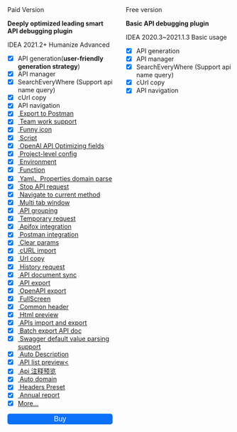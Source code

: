 <!-- markdownlint-disable MD033 MD041 -->

<div class="compare-wrapper" style="display:flex">

<div class="hint-container info" style="margin-right:15px;width:50%">

<div class="compare-title">
  <ColorIcon icon="restfulFastRequest" />Paid Version
</div>

**Deeply optimized leading smart API debugging plugin**

<Badge vertical="baseline" color="#FC801D">IDEA 2021.2+</Badge>
<Badge vertical="baseline" color="#21D789">Humanize</Badge>
<Badge vertical="baseline" color="#FF318C">Advanced</Badge>

- [x] API generation(**user-friendly generation strategy**)
- [x] API manager
- [x] SearchEveryWhere (Support api name query)
- [x] cUrl copy
- [x] API navigation
- [x] [<ColorIcon icon="postman" /> Export to Postman](/en/guide/features/apiToPostman.md)
- [x] [<ColorIcon icon="restfulFastRequest" /> Team work support](/en/guide/teamwork.md)
- [x] [<ColorIcon icon="restfulFastRequest" /> Funny icon](/en/guide/features/makeIconMove.md)
- [x] [<ColorIcon icon="scriptNew" /> Script](/en/guide/features/script.md)
- [x] [<ColorIcon icon="openai" /> OpenAI API Optimizing fields](/en/guide/features/ai.md)
- [x] [<ColorIcon icon="quanjucanshu" /> Project-level config](/en/guide/features/projectValueConfig.md)
- [x] [<ColorIcon icon="environment" /> Environment](/en/guide/features/environment.md)
- [x] [<ColorIcon icon="function" /> Function](/en/guide/features/function.md)
- [x] [<ColorIcon icon="domainConfigNew" /> Yaml、Properties domain parse](/en/guide/features/projectLevelDomainConfig.md)
- [x] [<ColorIcon icon="stop" /> Stop API request](/en/guide/features/stopRequest.md)
- [x] [<ColorIcon icon="localScope" /> Navigate to current method](/en/guide/features/navigateCurrentMethod.md)
- [x] [<ColorIcon icon="storeData" /> Multi tab window](/en/guide/features/navigateCurrentMethodJson.md)
- [x] [<ColorIcon icon="saveGroup" /><ColorIcon icon="apiParamGroupNew" /> API grouping](/en/guide/features/apiGroup.md)
- [x] [<ColorIcon icon="saveTemp" /> Temporary request](/en/guide/features/tempRequest.md)
- [x] [<ColorIcon icon="apifox" /> Apifox integration](/en/guide/features/apifox.md)
- [x] [<ColorIcon icon="postmanNew" /> Postman integration](/en/guide/features/postmanSync.md)
- [x] [<ColorIcon icon="clearNew" /> Clear params](/en/guide/features/clear.md)
- [x] [<ColorIcon icon="import" /> cURL import](/en/guide/features/clear.md)
- [x] [<ColorIcon icon="urlCopy" /> Url copy](/en/guide/features/copyUrl.md)
- [x] [<ColorIcon icon="historyNew" /> History request](/en/guide/features/historyRequest.md)
- [x] [<ColorIcon icon="github" /><ColorIcon icon="gitee" /><ColorIcon icon="gitlab" /> API document sync](/en/guide/features/apiDocSync.md)
- [x] [<ColorIcon icon="markdown" /> API export](/en/guide/features/shareApiDoc.md)
- [x] [<ColorIcon icon="openApi" /> OpenAPI export](/en/guide/features/openApi.md)
- [x] [<ColorIcon icon="fullScreen" /> FullScreen](/en/guide/features/fullScreen.md)
- [x] [<ColorIcon icon="commonHeaderNew" /> Common header](/en/guide/features/commonHeader.md)
- [x] [<ColorIcon icon="chrome" /> Html preview](/en/guide/features/htmlPreview.md)
- [x] [<ColorIcon icon="export" /> APIs import and export](/en/guide/features/apiImportExport.md)
- [x] [<ColorIcon icon="markdown" /> Batch export API doc](/en/guide/features/batchExportApiDoc.md)
- [x] [<ColorIcon icon="swagger" /> Swagger default value parsing support](/en/guide/features/swaggerDefaultValueParse.md)
- [x] [<ColorIcon icon="java" /> Auto Description](/en/guide/features/autoDescription.md)
- [x] [<ColorIcon icon="restfulFastRequest" /> API list preview<](/en/guide/features/apiPreview.md)
- [x] [<ColorIcon icon="class" /> Api 注释预览](/en/guide/features/apiCommentPreview.md)
- [x] [<ColorIcon icon="restfulFastRequest" /> Auto domain](/en/guide/features/autoDomain.md)
- [x] [<ColorIcon icon="headersPreset" /> Headers Preset](/en/guide/features/headersPreset.md)
- [x] [<ColorIcon icon="analyseNew" /> Annual report](/en/guide/features/annualReport.md)
- [x] [More...](./guide/features/)

<button class="buyBtn" onclick="window.open('https://plugins.jetbrains.com/plugin/16988/pricing')">Buy</button>
</div>

<div class="hint-container tip" style="margin-left:15px;width:50%">

<div class="compare-title">
  <ColorIcon icon="restfulFastRequest1" />Free version
</div>

**Basic API debugging plugin**

<Badge vertical="baseline" color="#FE2857">IDEA 2020.3~2021.1.3</Badge>
<Badge vertical="baseline" color="#07C3F2">Basic usage</Badge>

- [x] API generation
- [x] API manager
- [x] SearchEveryWhere (Support api name query)
- [x] cUrl copy
- [x] API navigation
</div>
</div>

<style>
.buyBtn{
    width:100%;
    color: #fff;
    background:#0C71F9;
    border:none;
    border-radius: 5px;
    padding: 3px 0;
    font-size: 16px;
    cursor: pointer;
}
</style>